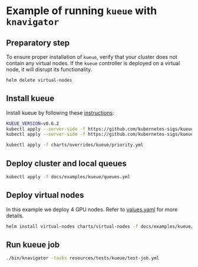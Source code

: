 # Example of running `kueue` with `knavigator`

## Preparatory step

To ensure proper installation of `kueue`, verify that your cluster does not contain any virtual nodes. If the `kueue` controller is deployed on a virtual node, it will disrupt its functionality.

```bash
helm delete virtual-nodes
```

## Install kueue

Install kueue by following these [instructions](https://kueue.sigs.k8s.io/docs/installation/):

```bash
KUEUE_VERSION=v0.6.2
kubectl apply --server-side -f https://github.com/kubernetes-sigs/kueue/releases/download/${KUEUE_VERSION}/manifests.yaml
kubectl apply --server-side -f https://github.com/kubernetes-sigs/kueue/releases/download/${KUEUE_VERSION}/prometheus.yaml

kubectl apply -f charts/overrides/kueue/priority.yml
```

## Deploy cluster and local queues

```bash
kubectl apply -f docs/examples/kueue/queues.yml
```

## Deploy virtual nodes

In this example we deploy 4 GPU nodes. Refer to [values.yaml](values.yaml) for more details.

```bash
helm install virtual-nodes charts/virtual-nodes -f docs/examples/kueue/values.yaml
```

## Run kueue job

```bash
./bin/knavigator -tasks resources/tests/kueue/test-job.yml
```

